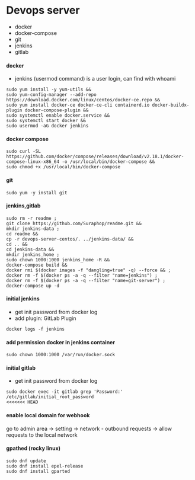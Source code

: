 # Devops server
 - docker
 - docker-compose
 - git
 - jenkins
 - gitlab


#### docker
- jenkins (usermod command)  is a user login, can find with whoami
```
sudo yum install -y yum-utils &&
sudo yum-config-manager --add-repo https://download.docker.com/linux/centos/docker-ce.repo &&
sudo yum install docker-ce docker-ce-cli containerd.io docker-buildx-plugin docker-compose-plugin &&
sudo systemctl enable docker.service &&
sudo systemctl start docker &&
sudo usermod -aG docker jenkins 
```

#### docker compose
```
sudo curl -SL https://github.com/docker/compose/releases/download/v2.18.1/docker-compose-linux-x86_64 -o /usr/local/bin/docker-compose &&
sudo chmod +x /usr/local/bin/docker-compose
```

#### git
```
sudo yum -y install git
```

#### jenkins,gitlab
```
sudo rm -r readme ;
git clone https://github.com/Suraphop/readme.git &&
mkdir jenkins-data ;
cd readme &&
cp -r devops-server-centos/. ../jenkins-data/ &&
cd .. &&
cd jenkins-data &&
mkdir jenkins_home ;
sudo chown 1000:1000 jenkins_home -R &&
docker-compose build &&
docker rmi $(docker images -f "dangling=true" -q) --force && ;
docker rm -f $(docker ps -a -q --filter "name=jenkins") ;
docker rm -f $(docker ps -a -q --filter "name=git-server") ;
docker-compose up -d 
```
#### initial jenkins
- get init password from docker log
- add plugin: GitLab Plugin
```
docker logs -f jenkins
```
#### add permission docker in jenkins container
```
sudo chown 1000:1000 /var/run/docker.sock
```
#### initial gitlab
- get init password from docker log
```
sudo docker exec -it gitlab grep 'Password:' /etc/gitlab/initial_root_password
<<<<<<< HEAD
```
#### enable local domain for webhook
go to admin area -> setting -> network - outbound requests -> allow requests to the local network

#### gpathed (rocky linux)
```
sudo dnf update
sudo dnf install epel-release
sudo dnf install gparted
```
